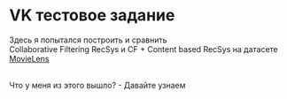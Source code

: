 # VK тестовое задание
Здесь я попытался построить и сравнить <br>
Collaborative Filtering RecSys и CF + Content based RecSys на датасете <a href="https://www.kaggle.com/datasets/grouplens/movielens-20m-dataset">MovieLens</a><br><br>

Что у меня из этого вышло? - Давайте узнаем<br>
